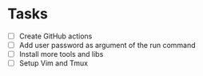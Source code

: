 # Tasks

- [ ] Create GitHub actions
- [ ] Add user password as argument of the run command
- [ ] Install more tools and libs
- [ ] Setup Vim and Tmux
